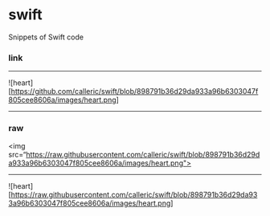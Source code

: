 # swift

Snippets of Swift code


### link

---

![heart][https://github.com/calleric/swift/blob/898791b36d29da933a96b6303047f805cee8606a/images/heart.png]

---

### raw
<img src=“https://raw.githubusercontent.com/calleric/swift/blob/898791b36d29da933a96b6303047f805cee8606a/images/heart.png">

---


![heart][https://raw.githubusercontent.com/calleric/swift/blob/898791b36d29da933a96b6303047f805cee8606a/images/heart.png]



